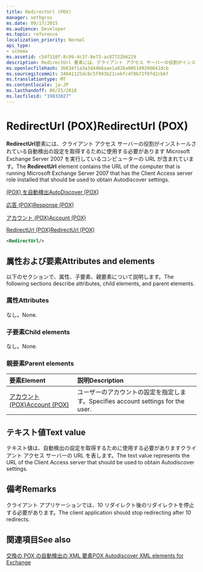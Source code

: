 ```yaml
---
title: RedirectUrl (POX)
manager: sethgros
ms.date: 09/17/2015
ms.audience: Developer
ms.topic: reference
localization_priority: Normal
api_type:
- schema
ms.assetid: c54f310f-8c99-4c37-8e73-ac87722b6229
description: RedirectUrl 要素には、クライアント アクセス サーバーの役割がインストールされている自動検出の設定を取得するために使用する必要があります Microsoft Exchange Server 2007 を実行しているコンピューターの URL が含まれています。
ms.openlocfilehash: 3b634f1a3a3d44b6aae1a826a005149200641dcb
ms.sourcegitcommit: 34041125dc8c5f993b21cebfc4f8b72f0fd2cb6f
ms.translationtype: MT
ms.contentlocale: ja-JP
ms.lasthandoff: 06/25/2018
ms.locfileid: "19833027"
---
```

# <a name="redirecturl-pox"></a><span data-ttu-id="df101-103">RedirectUrl (POX)</span><span class="sxs-lookup"><span data-stu-id="df101-103">RedirectUrl (POX)</span></span>

<span data-ttu-id="df101-104">**RedirectUrl**要素には、クライアント アクセス サーバーの役割がインストールされている自動検出の設定を取得するために使用する必要があります Microsoft Exchange Server 2007 を実行しているコンピューターの URL が含まれています。</span><span class="sxs-lookup"><span data-stu-id="df101-104">The **RedirectUrl** element contains the URL of the computer that is running Microsoft Exchange Server 2007 that has the Client Access server role installed that should be used to obtain Autodiscover settings.</span></span> 
  
[<span data-ttu-id="df101-105">(POX) を自動検出</span><span class="sxs-lookup"><span data-stu-id="df101-105">AutoDiscover (POX)</span></span>](autodiscover-pox.md)
  
[<span data-ttu-id="df101-106">応答 (POX)</span><span class="sxs-lookup"><span data-stu-id="df101-106">Response (POX)</span></span>](response-pox.md)
  
[<span data-ttu-id="df101-107">アカウント (POX)</span><span class="sxs-lookup"><span data-stu-id="df101-107">Account (POX)</span></span>](account-pox.md)
  
[<span data-ttu-id="df101-108">RedirectUrl (POX)</span><span class="sxs-lookup"><span data-stu-id="df101-108">RedirectUrl (POX)</span></span>](redirecturl-pox.md)
  
```xml
<RedirectUrl/>
```

## <a name="attributes-and-elements"></a><span data-ttu-id="df101-109">属性および要素</span><span class="sxs-lookup"><span data-stu-id="df101-109">Attributes and elements</span></span>

<span data-ttu-id="df101-110">以下のセクションで、属性、子要素、親要素について説明します。</span><span class="sxs-lookup"><span data-stu-id="df101-110">The following sections describe attributes, child elements, and parent elements.</span></span>
  
### <a name="attributes"></a><span data-ttu-id="df101-111">属性</span><span class="sxs-lookup"><span data-stu-id="df101-111">Attributes</span></span>

<span data-ttu-id="df101-112">なし。</span><span class="sxs-lookup"><span data-stu-id="df101-112">None.</span></span>
  
### <a name="child-elements"></a><span data-ttu-id="df101-113">子要素</span><span class="sxs-lookup"><span data-stu-id="df101-113">Child elements</span></span>

<span data-ttu-id="df101-114">なし。</span><span class="sxs-lookup"><span data-stu-id="df101-114">None.</span></span>
  
### <a name="parent-elements"></a><span data-ttu-id="df101-115">親要素</span><span class="sxs-lookup"><span data-stu-id="df101-115">Parent elements</span></span>

|<span data-ttu-id="df101-116">**要素**</span><span class="sxs-lookup"><span data-stu-id="df101-116">**Element**</span></span>|<span data-ttu-id="df101-117">**説明**</span><span class="sxs-lookup"><span data-stu-id="df101-117">**Description**</span></span>|
|:-----|:-----|
|[<span data-ttu-id="df101-118">アカウント (POX)</span><span class="sxs-lookup"><span data-stu-id="df101-118">Account (POX)</span></span>](account-pox.md) <br/> |<span data-ttu-id="df101-119">ユーザーのアカウントの設定を指定します。</span><span class="sxs-lookup"><span data-stu-id="df101-119">Specifies account settings for the user.</span></span>  <br/> |
   
## <a name="text-value"></a><span data-ttu-id="df101-120">テキスト値</span><span class="sxs-lookup"><span data-stu-id="df101-120">Text value</span></span>

<span data-ttu-id="df101-121">テキスト値は、自動検出の設定を取得するために使用する必要がありますクライアント アクセス サーバーの URL を表します。</span><span class="sxs-lookup"><span data-stu-id="df101-121">The text value represents the URL of the Client Access server that should be used to obtain Autodiscover settings.</span></span>
  
## <a name="remarks"></a><span data-ttu-id="df101-122">備考</span><span class="sxs-lookup"><span data-stu-id="df101-122">Remarks</span></span>

<span data-ttu-id="df101-123">クライアント アプリケーションでは、10 リダイレクト後のリダイレクトを停止する必要があります。</span><span class="sxs-lookup"><span data-stu-id="df101-123">The client application should stop redirecting after 10 redirects.</span></span>
  
## <a name="see-also"></a><span data-ttu-id="df101-124">関連項目</span><span class="sxs-lookup"><span data-stu-id="df101-124">See also</span></span>



[<span data-ttu-id="df101-125">交換の POX の自動検出の XML 要素</span><span class="sxs-lookup"><span data-stu-id="df101-125">POX Autodiscover XML elements for Exchange</span></span>](pox-autodiscover-xml-elements-for-exchange.md)

